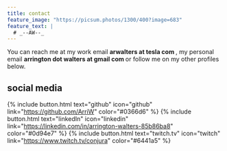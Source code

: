 ```yaml
---
title: contact
feature_image: "https://picsum.photos/1300/400?image=683"
feature_text: |
  # _--AW--_
---
```

<p> You can reach me at my work email <strong>arwalters at tesla com </strong>, my personal email <strong>arrington dot walters at gmail com </strong> or follow me on my other profiles below. 
</p>
<h2>social media</h2>

{% include button.html text="github" icon="github" link="https://github.com/ArriW" color="#0366d6" %} {% include button.html text="linkedIn" icon="linkedin" link="https://linkedin.com/in/arrington-walters-85b86ba8" color="#0d94e7" %} {% include button.html text="twitch.tv" icon="twitch" link="https://www.twitch.tv/conjura" color="#6441a5" %}
